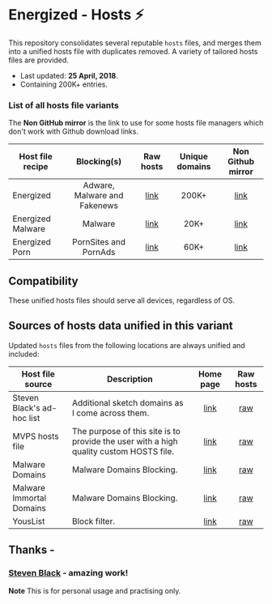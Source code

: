 # Energized - Hosts ⚡

This repository consolidates several reputable `hosts` files, and merges them into a unified hosts file with duplicates removed.  A variety of tailored hosts files are provided.

* Last updated: **25 April, 2018**.
* Containing 200K+ entries.


### List of all hosts file variants

The **Non GitHub mirror** is the link to use for some hosts file managers which don't work with Github download links.

Host file recipe | Blocking(s) | Raw hosts | Unique domains | Non Github mirror
---------------- |:------:|:---------:|:--------------:|:-------------:
Energized | Adware, Malware and Fakenews | [link](https://raw.githubusercontent.com/AdroitAdorKhan/Energized/master/Energized) | 200K+ | [link](http://energized.eu5.net/Energized)
Energized Malware | Malware | [link](https://raw.githubusercontent.com/AdroitAdorKhan/Energized/master/EnergizedMalware) | 20K+ | [link](http://energized.eu5.net/EnergizedMalware)
Energized Porn | PornSites and PornAds | [link](https://raw.githubusercontent.com/AdroitAdorKhan/Energized/master/EnergizedPorn) | 60K+ | [link](http://energized.eu5.net/EnergizedPorn)

## Compatibility 

These unified hosts files should serve all devices, regardless of OS.

## Sources of hosts data unified in this variant

Updated `hosts` files from the following locations are always unified and
included:

Host file source | Description | Home page | Raw hosts |
-----------------|-------------|:---------:|:---------:|
Steven Black's ad-hoc list | Additional sketch domains as I come across them. |[link](https://github.com/StevenBlack/hosts/blob/master/data/StevenBlack/hosts) | [raw](https://raw.githubusercontent.com/StevenBlack/hosts/master/data/StevenBlack/hosts) | 
MVPS hosts file | The purpose of this site is to provide the user with a high quality custom HOSTS file. |[link](http://winhelp2002.mvps.org/) | [raw](http://winhelp2002.mvps.org/hosts.txt) | 
Malware Domains | Malware Domains Blocking. |[link](https://mirror.cedia.org.ec/malwaredomains/) | [raw](https://mirror.cedia.org.ec/malwaredomains/justdomains) |
Malware Immortal Domains | Malware Domains Blocking. |[link](https://mirror.cedia.org.ec/malwaredomains/) | [raw](https://mirror.cedia.org.ec/malwaredomains/immortal_domains.txt) |
YousList | Block filter. |[link](https://github.com/yous/YousList) | [raw](https://github.com/yous/YousList/raw/master/youslist.txt) |


## Thanks -

### [Steven Black](https://github.com/StevenBlack/hosts) - amazing work!

**Note** This is for personal usage and practising only.

